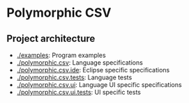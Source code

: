 # Polymorphic CSV

## Project architecture

- [./examples](examples):  Program examples
- [./polymorphic.csv](polymorphic.csv): Language specifications
- [./polymorphic.csv.ide](polymorphic.csv.ide): Eclipse specific specifications
- [./polymorphic.csv.tests](polymorphic.csv.tests): Language tests
- [./polymorphic.csv.ui](polymorphic.csv.ui): Language UI specific specifications
- [./polymorphic.csv.ui.tests](polymorphic.csv.ui.tests): UI specific tests
